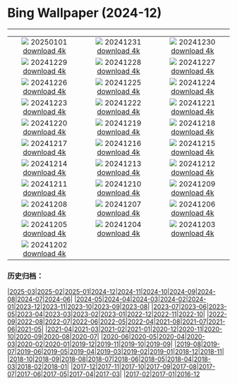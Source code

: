 # Bing Wallpaper (2024-12)
**************
| | | |
|:-:|:-:|:-:|
| ![](https://www.bing.com/th?id=OHR.PolarBearSwim_DE-DE5203449776_1920x1080.jpg) 20250101 [download 4k](https://www.bing.com/th?id=OHR.PolarBearSwim_DE-DE5203449776_UHD.jpg) | ![](https://www.bing.com/th?id=OHR.BavariaNewYearsEveFireworks_DE-DE4504129944_1920x1080.jpg) 20241231 [download 4k](https://www.bing.com/th?id=OHR.BavariaNewYearsEveFireworks_DE-DE4504129944_UHD.jpg) | ![](https://www.bing.com/th?id=OHR.MountFieldNP_DE-DE4643713603_1920x1080.jpg) 20241230 [download 4k](https://www.bing.com/th?id=OHR.MountFieldNP_DE-DE4643713603_UHD.jpg) |
| ![](https://www.bing.com/th?id=OHR.BorobudurBells_DE-DE1793437311_1920x1080.jpg) 20241229 [download 4k](https://www.bing.com/th?id=OHR.BorobudurBells_DE-DE1793437311_UHD.jpg) | ![](https://www.bing.com/th?id=OHR.CoralTurtle_DE-DE1141048085_1920x1080.jpg) 20241228 [download 4k](https://www.bing.com/th?id=OHR.CoralTurtle_DE-DE1141048085_UHD.jpg) | ![](https://www.bing.com/th?id=OHR.LakeBledSnow_DE-DE0780577347_1920x1080.jpg) 20241227 [download 4k](https://www.bing.com/th?id=OHR.LakeBledSnow_DE-DE0780577347_UHD.jpg) |
| ![](https://www.bing.com/th?id=OHR.MouseholeXmas_DE-DE8175245850_1920x1080.jpg) 20241226 [download 4k](https://www.bing.com/th?id=OHR.MouseholeXmas_DE-DE8175245850_UHD.jpg) | ![](https://www.bing.com/th?id=OHR.ReindeerTrio_DE-DE1704555391_1920x1080.jpg) 20241225 [download 4k](https://www.bing.com/th?id=OHR.ReindeerTrio_DE-DE1704555391_UHD.jpg) | ![](https://www.bing.com/th?id=OHR.SantaSnowglobe_DE-DE7632109173_1920x1080.jpg) 20241224 [download 4k](https://www.bing.com/th?id=OHR.SantaSnowglobe_DE-DE7632109173_UHD.jpg) |
| ![](https://www.bing.com/th?id=OHR.FestivusCranes_DE-DE1009786321_1920x1080.jpg) 20241223 [download 4k](https://www.bing.com/th?id=OHR.FestivusCranes_DE-DE1009786321_UHD.jpg) | ![](https://www.bing.com/th?id=OHR.GermanyAdventWreath_DE-DE0507962655_1920x1080.jpg) 20241222 [download 4k](https://www.bing.com/th?id=OHR.GermanyAdventWreath_DE-DE0507962655_UHD.jpg) | ![](https://www.bing.com/th?id=OHR.SolsticeHalo_DE-DE6991258679_1920x1080.jpg) 20241221 [download 4k](https://www.bing.com/th?id=OHR.SolsticeHalo_DE-DE6991258679_UHD.jpg) |
| ![](https://www.bing.com/th?id=OHR.SantaClausVillage_DE-DE6517743209_1920x1080.jpg) 20241220 [download 4k](https://www.bing.com/th?id=OHR.SantaClausVillage_DE-DE6517743209_UHD.jpg) | ![](https://www.bing.com/th?id=OHR.SibiuRomania_DE-DE6226513054_1920x1080.jpg) 20241219 [download 4k](https://www.bing.com/th?id=OHR.SibiuRomania_DE-DE6226513054_UHD.jpg) | ![](https://www.bing.com/th?id=OHR.NutcrackerBallet_DE-DE4788718607_1920x1080.jpg) 20241218 [download 4k](https://www.bing.com/th?id=OHR.NutcrackerBallet_DE-DE4788718607_UHD.jpg) |
| ![](https://www.bing.com/th?id=OHR.ReinefjordenNorway_DE-DE5744534611_1920x1080.jpg) 20241217 [download 4k](https://www.bing.com/th?id=OHR.ReinefjordenNorway_DE-DE5744534611_UHD.jpg) | ![](https://www.bing.com/th?id=OHR.SalzburgSnow_DE-DE5352398270_1920x1080.jpg) 20241216 [download 4k](https://www.bing.com/th?id=OHR.SalzburgSnow_DE-DE5352398270_UHD.jpg) | ![](https://www.bing.com/th?id=OHR.MisurinaLake_DE-DE0931532016_1920x1080.jpg) 20241215 [download 4k](https://www.bing.com/th?id=OHR.MisurinaLake_DE-DE0931532016_UHD.jpg) |
| ![](https://www.bing.com/th?id=OHR.NorthernHawkOwl_DE-DE0106015482_1920x1080.jpg) 20241214 [download 4k](https://www.bing.com/th?id=OHR.NorthernHawkOwl_DE-DE0106015482_UHD.jpg) | ![](https://www.bing.com/th?id=OHR.ChristmasBudapest_DE-DE0464258749_1920x1080.jpg) 20241213 [download 4k](https://www.bing.com/th?id=OHR.ChristmasBudapest_DE-DE0464258749_UHD.jpg) | ![](https://www.bing.com/th?id=OHR.FrozenLakebyWintrySunrise_DE-DE6146213126_1920x1080.jpg) 20241212 [download 4k](https://www.bing.com/th?id=OHR.FrozenLakebyWintrySunrise_DE-DE6146213126_UHD.jpg) |
| ![](https://www.bing.com/th?id=OHR.DolomitesSky_DE-DE3083933099_1920x1080.jpg) 20241211 [download 4k](https://www.bing.com/th?id=OHR.DolomitesSky_DE-DE3083933099_UHD.jpg) | ![](https://www.bing.com/th?id=OHR.CornwallSnow_DE-DE2370440399_1920x1080.jpg) 20241210 [download 4k](https://www.bing.com/th?id=OHR.CornwallSnow_DE-DE2370440399_UHD.jpg) | ![](https://www.bing.com/th?id=OHR.GuanacosChile_DE-DE1043903141_1920x1080.jpg) 20241209 [download 4k](https://www.bing.com/th?id=OHR.GuanacosChile_DE-DE1043903141_UHD.jpg) |
| ![](https://www.bing.com/th?id=OHR.ReopeningNotreDame_DE-DE4961652428_1920x1080.jpg) 20241208 [download 4k](https://www.bing.com/th?id=OHR.ReopeningNotreDame_DE-DE4961652428_UHD.jpg) | ![](https://www.bing.com/th?id=OHR.ArraialdoCabo_DE-DE6486743484_1920x1080.jpg) 20241207 [download 4k](https://www.bing.com/th?id=OHR.ArraialdoCabo_DE-DE6486743484_UHD.jpg) | ![](https://www.bing.com/th?id=OHR.HelsinkiDusk_DE-DE2937448278_1920x1080.jpg) 20241206 [download 4k](https://www.bing.com/th?id=OHR.HelsinkiDusk_DE-DE2937448278_UHD.jpg) |
| ![](https://www.bing.com/th?id=OHR.MonoTufa_DE-DE3076493863_1920x1080.jpg) 20241205 [download 4k](https://www.bing.com/th?id=OHR.MonoTufa_DE-DE3076493863_UHD.jpg) | ![](https://www.bing.com/th?id=OHR.RhinosKenya_DE-DE1969801233_1920x1080.jpg) 20241204 [download 4k](https://www.bing.com/th?id=OHR.RhinosKenya_DE-DE1969801233_UHD.jpg) | ![](https://www.bing.com/th?id=OHR.JaipurFort_DE-DE4173517386_1920x1080.jpg) 20241203 [download 4k](https://www.bing.com/th?id=OHR.JaipurFort_DE-DE4173517386_UHD.jpg) |
| ![](https://www.bing.com/th?id=OHR.SnowMoose_DE-DE0618096568_1920x1080.jpg) 20241202 [download 4k](https://www.bing.com/th?id=OHR.SnowMoose_DE-DE0618096568_UHD.jpg) |  |  |

### 历史归档：

|[2025-03](/../2025-03/2025-03.md)|[2025-02](/../2025-02/2025-02.md)|[2025-01](/../2025-01/2025-01.md)|[2024-12](/2024-12.md)|[2024-11](/../2024-11/2024-11.md)|[2024-10](/../2024-10/2024-10.md)|[2024-09](/../2024-09/2024-09.md)|[2024-08](/../2024-08/2024-08.md)|[2024-07](/../2024-07/2024-07.md)|[2024-06](/../2024-06/2024-06.md)|
|[2024-05](/../2024-05/2024-05.md)|[2024-04](/../2024-04/2024-04.md)|[2024-03](/../2024-03/2024-03.md)|[2024-02](/../2024-02/2024-02.md)|[2024-01](/../2024-01/2024-01.md)|[2023-12](/../2023-12/2023-12.md)|[2023-11](/../2023-11/2023-11.md)|[2023-10](/../2023-10/2023-10.md)|[2023-09](/../2023-09/2023-09.md)|[2023-08](/../2023-08/2023-08.md)|
|[2023-07](/../2023-07/2023-07.md)|[2023-06](/../2023-06/2023-06.md)|[2023-05](/../2023-05/2023-05.md)|[2023-04](/../2023-04/2023-04.md)|[2023-03](/../2023-03/2023-03.md)|[2023-02](/../2023-02/2023-02.md)|[2023-01](/../2023-01/2023-01.md)|[2022-12](/../2022-12/2022-12.md)|[2022-11](/../2022-11/2022-11.md)|[2022-10](/../2022-10/2022-10.md)|
|[2022-09](/../2022-09/2022-09.md)|[2022-08](/../2022-08/2022-08.md)|[2022-07](/../2022-07/2022-07.md)|[2022-06](/../2022-06/2022-06.md)|[2022-05](/../2022-05/2022-05.md)|[2022-04](/../2022-04/2022-04.md)|[2021-08](/../2021-08/2021-08.md)|[2021-07](/../2021-07/2021-07.md)|[2021-06](/../2021-06/2021-06.md)|[2021-05](/../2021-05/2021-05.md)|
|[2021-04](/../2021-04/2021-04.md)|[2021-03](/../2021-03/2021-03.md)|[2021-02](/../2021-02/2021-02.md)|[2021-01](/../2021-01/2021-01.md)|[2020-12](/../2020-12/2020-12.md)|[2020-11](/../2020-11/2020-11.md)|[2020-10](/../2020-10/2020-10.md)|[2020-09](/../2020-09/2020-09.md)|[2020-08](/../2020-08/2020-08.md)|[2020-07](/../2020-07/2020-07.md)|
|[2020-06](/../2020-06/2020-06.md)|[2020-05](/../2020-05/2020-05.md)|[2020-04](/../2020-04/2020-04.md)|[2020-03](/../2020-03/2020-03.md)|[2020-02](/../2020-02/2020-02.md)|[2020-01](/../2020-01/2020-01.md)|[2019-12](/../2019-12/2019-12.md)|[2019-11](/../2019-11/2019-11.md)|[2019-10](/../2019-10/2019-10.md)|[2019-09](/../2019-09/2019-09.md)|
|[2019-08](/../2019-08/2019-08.md)|[2019-07](/../2019-07/2019-07.md)|[2019-06](/../2019-06/2019-06.md)|[2019-05](/../2019-05/2019-05.md)|[2019-04](/../2019-04/2019-04.md)|[2019-03](/../2019-03/2019-03.md)|[2019-02](/../2019-02/2019-02.md)|[2019-01](/../2019-01/2019-01.md)|[2018-12](/../2018-12/2018-12.md)|[2018-11](/../2018-11/2018-11.md)|
|[2018-10](/../2018-10/2018-10.md)|[2018-09](/../2018-09/2018-09.md)|[2018-08](/../2018-08/2018-08.md)|[2018-07](/../2018-07/2018-07.md)|[2018-06](/../2018-06/2018-06.md)|[2018-05](/../2018-05/2018-05.md)|[2018-04](/../2018-04/2018-04.md)|[2018-03](/../2018-03/2018-03.md)|[2018-02](/../2018-02/2018-02.md)|[2018-01](/../2018-01/2018-01.md)|
|[2017-12](/../2017-12/2017-12.md)|[2017-11](/../2017-11/2017-11.md)|[2017-10](/../2017-10/2017-10.md)|[2017-09](/../2017-09/2017-09.md)|[2017-08](/../2017-08/2017-08.md)|[2017-07](/../2017-07/2017-07.md)|[2017-06](/../2017-06/2017-06.md)|[2017-05](/../2017-05/2017-05.md)|[2017-04](/../2017-04/2017-04.md)|[2017-03](/../2017-03/2017-03.md)|
|[2017-02](/../2017-02/2017-02.md)|[2017-01](/../2017-01/2017-01.md)|[2016-12](/../2016-12/2016-12.md)